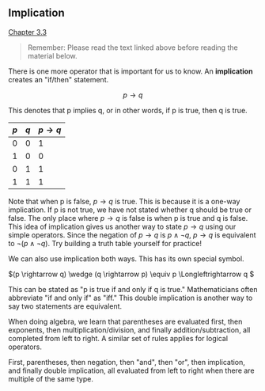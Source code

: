 ## Implication
[Chapter 3.3](https://discretemath.org/ads/s-equivalence-implication.html)

> Remember: Please read the text linked above before reading the material below.

There is one more operator that is important for us to know. An **implication** creates an "if/then" statement.

$$p \rightarrow q$$

This denotes that p implies q, or in other words, if p is true, then q is true.

| $p$ | $q$ | $p \rightarrow q$ |
|---|---|---|
| 0 | 0 | 1 |
| 1 | 0 | 0 |
| 0 | 1 | 1 |
| 1 | 1 | 1 |

Note that when p is false, $p \rightarrow q$ is true. This is because it is a one-way implication. If p is not true, we have not stated whether q should be true or false. The only place where $p \rightarrow q$ is false is when p is true and q is false. This idea of implication gives us another way to state $p \rightarrow q$ using our simple operators. Since the negation of $p \rightarrow q$ is $p \wedge \neg q$, $p \rightarrow q$ is equivalent to $\neg(p \wedge \neg q)$. Try building a truth table yourself for practice!

We can also use implication both ways. This has its own special symbol.

$(p \rightarrow q) \wedge (q \rightarrow p) \equiv p \Longleftrightarrow q $

This can be stated as "p is true if and only if q is true." Mathematicians often abbreviate "if and only if" as "iff." This double implication is another way to say two statements are equivalent.

When doing algebra, we learn that parentheses are evaluated first, then exponents, then multiplication/division, and finally addition/subtraction, all completed from left to right. A similar set of rules applies for logical operators.

First, parentheses, then negation, then "and", then "or", then implication, and finally double implication, all evaluated from left to right when there are multiple of the same type.
